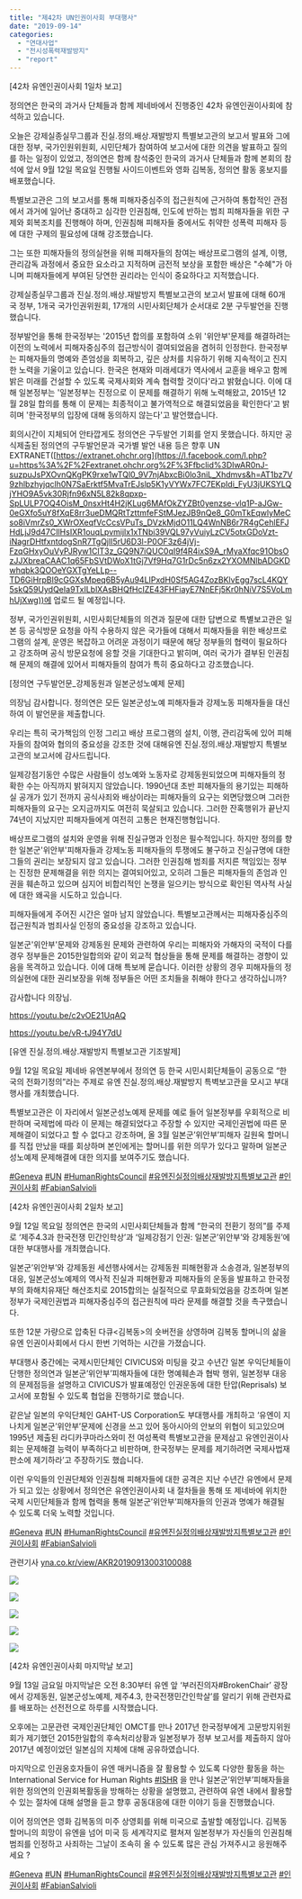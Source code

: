 ```yaml
---
title: "제42차 UN인권이사회 부대행사"
date: "2019-09-14"
categories: 
  - "연대사업"
  - "전시성폭력재발방지"
  - "report"
---
```


\[42차 유엔인권이사회 1일차 보고\]

정의연은 한국의 과거사 단체들과 함께 제네바에서 진행중인 42차 유엔인권이사회에 참석하고 있습니다.

오늘은 강제실종실무그룹과 진실.정의.배상.재발방지 특별보고관의 보고서 발표와 그에 대한 정부, 국가인원위원회, 시민단체가 참여하여 보고서에 대한 의견을 발표하고 질의를 하는 일정이 있었고, 정의연은 함께 참석중인 한국의 과거사 단체들과 함께 본회의 참석에 앞서 9월 12일 목요일 진행될 사이드이벤트와 영화 김복동, 정의연 활동 홍보지를 배포했습니다.

특별보고관은 그의 보고서를 통해 피해자중심주의 접근원칙에 근거하여 통합적인 관점에서 과거에 일어난 중대하고 심각한 인권침해, 인도에 반하는 범죄 피해자들을 위한 구제와 회복조치를 진행해야 하며, 인권침해 피해자들 중에서도 취약한 성폭력 피해자 등에 대한 구제의 필요성에 대해 강조했습니다.

그는 또한 피해자들의 정의실현을 위해 피해자들의 참여는 배상프로그램의 설계, 이행, 관리감독 과정에서 중요한 요소라고 지적하며 금전적 보상을 포함한 배상은 "수혜"가 아니며 피해자들에게 부여된 당연한 권리라는 인식이 중요하다고 지적했습니다.

강제실종실무그룹과 진실.정의.배상.재발방지 특별보고관의 보고서 발표에 대해 60개국 정부, 1개국 국가인권위원회, 17개의 시민사회단체가 순서대로 2분 구두발언을 진행했습니다.

정부발언을 통해 한국정부는 '2015년 합의를 포함하여 소위 '위안부'문제를 해결하려는 이전의 노력에서 피해자중심주의 접근방식이 결여되었음을 겸허히 인정한다. 한국정부는 피해자들의 명예와 존엄성을 회복하고, 깊은 상처를 치유하기 위해 지속적이고 진지한 노력을 기울이고 있습니다. 한국은 현재와 미래세대가 역사에서 교훈을 배우고 함께 밝은 미래를 건설할 수 있도록 국제사회와 계속 협력할 것이다'라고 밝혔습니다. 이에 대해 일본정부는 '일본정부는 진정으로 이 문제를 해결하기 위해 노력해왔고, 2015년 12월 28일 합의를 통해 이 문제는 최종적이고 불가역적으로 해결되었음을 확인한다'고 밝히며 '한국정부의 입장에 대해 동의하지 않는다'고 발언했습니다.

회의시간이 지체되어 안타깝게도 정의연은 구두발언 기회를 얻지 못했습니다. 하지만 공식제출된 정의연의 구두발언문과 국가별 발언 내용 등은 향후 UN EXTRANET([https://extranet.ohchr.org](https://l.facebook.com/l.php?u=https%3A%2F%2Fextranet.ohchr.org%2F%3Ffbclid%3DIwAR0nJ-suzpuJsPXOvnQKgPK9rxe1wTQl0_9V7njAbxcBi0lo3niL_Xhdmvs&h=AT1bz7V9zhlbzhyjqclh0N7SaErktf5MvaTrEJslp5K1yVYWx7FC7EKpIdi_FyU3jUKSYLQjYHO9A5vk30Rjfn96xN5L82k8qpxp-SpLULP7OQ4OisM_0nsxHt4H2jKLug6MAfOkZYZBt0yenzse-vlq1P-aJGw-0eGXfo5uY8fXqE8rr3ueDMQRtTzttmfeFStMJezJB9nQe8_G0mTkEqwlyMeCso8iVmrZs0_XWrOXeqfVcCcsVPuTs_DVzkMjdO11LQ4WnNB6r7R4gCehlEFJHdLjJ9d47CIlHsIXR1ouqLpvmijlx1xTNbi39VQL97yVuiyLzCV5otxGDoVzt-iNagrDHtfxntdogSnR7TgQjlI5rU6D3l-P0OF3z64jVj-FzqGHxyOuVyPJRyw1ClT3z_GQ9N7iQUC0qI9f4R4ixS9A_rMyaXfqc91ObsOzJJXbreaCAAC1q65FbSVtDWoX1tGj7Vf9Hq7G1rDc5n6zx2YXOMNlbADGKDwhqbk3QOOeYGXTgYeLLp--TD6GiHrpBI9cGGXsMpeq6B5yAu94LIPxdH0Sf5AG4ZozBKlvEgg7scL4KQY5skQ59UydQeIa9TxILblXAsBHQfHcIZE43FHFiayE7NnEFj5Kr0hNiV7S5VoLmhUjXwg))에 업로드 될 예정입니다.

정부, 국가인권위원회, 시민사회단체들의 의견과 질문에 대한 답변으로 특별보고관은 일본 등 공식방문 요청을 아직 수용하지 않은 국가들에 대해서 피해자들을 위한 배상프로그램의 설계, 운영은 복잡하고 어려운 과정이기 때문에 해당 정부들의 협력이 필요하다고 강조하며 공식 방문요청에 응할 것을 기대한다고 밝히며, 여러 국가가 결부된 인권침해 문제의 해결에 있어서 피해자들의 참여가 특히 중요하다고 강조했습니다.

\[정의연 구두발언문\_강제동원과 일본군성노예제 문제\]

의장님 감사합니다. 정의연은 모든 일본군성노예 피해자들과 강제노동 피해자들을 대신하여 이 발언문을 제출합니다.

우리는 특히 국가책임의 인정 그리고 배상 프로그램의 설치, 이행, 관리감독에 있어 피해자들의 참여와 협의의 중요성을 강조한 것에 대해유엔 진실.정의.배상.재발방지 특별보고관의 보고서에 감사드립니다.

일제강점기동안 수많은 사람들이 성노예와 노동자로 강제동원되었으며 피해자들의 정확한 수는 아직까지 밝혀지지 않았습니다. 1990년대 초반 피해자들의 용기있는 피해하실 공개가 있기 전까지 공식사죄와 배상이라는 피해자들의 요구는 외면당했으며 그러한 피해자들의 요구는 오지금까지도 여전히 묵살되고 있습니다. 그러한 잔혹행위가 끝난지 74년이 지났지만 피해자들에게 여전히 고통은 현재진행형입니다.

배상프로그램의 설치와 운영을 위해 진실규명과 인정은 필수적입니다. 하지만 정의를 향한 일본군'위안부'피해자들과 강제노동 피해자들의 투쟁에도 불구하고 진실규명에 대한 그들의 권리는 보장되지 않고 있습니다. 그러한 인권침해 범죄를 저지른 책임있는 정부는 진정한 문제해결을 위한 의지는 결여되어있고, 오히려 그들은 피해자들의 존엄과 인권을 훼손하고 있으며 심지어 비합리적인 논쟁을 일으키는 방식으로 확인된 역사적 사실에 대한 왜곡을 시도하고 있습니다.

피해자들에게 주어진 시간은 얼마 남지 않았습니다. 특별보고관께서는 피해자중심주의 접근원칙과 범죄사실 인정의 중요성을 강조하고 있습니다.

일본군'위안부'문제와 강제동원 문제와 관련하여 우리는 피해자와 가해자의 국적이 다를 경우 정부들은 2015한일합의와 같이 외교적 협상들을 통해 문제를 해결하는 경향이 있음을 목격하고 있습니다. 이에 대해 특보께 묻습니다. 이러한 상황의 경우 피해자들의 정의실현에 대한 권리보장을 위해 정부들은 어떤 조치들을 취해야 한다고 생각하십니까?

감사합니다 의장님.

https://youtu.be/c2vOE21UqAQ

https://youtu.be/vR-tJ94Y7dU

\[유엔 진실.정의.배상.재발방지 특별보고관 기조발제\]

9월 12일 목요일 제네바 유엔본부에서 정의연 등 한국 시민시회단체들이 공동으로 “한국의 전화기정의”라는 주제로 유엔 진실.정의.배상.재발방지 특벽보고관을 모시고 부대행사를 개최했습니다.

특별보고관은 이 자리에서 일본군성노예제 문제를 예로 들어 일본정부를 우회적으로 비판하며 국제법에 따라 이 문제는 해결되었다고 주장할 수 있지만 국제인권법에 따른 문제해결이 되었다고 할 수 없다고 강조하며, 올 3월 일본군’위안부’피해자 길원옥 할머니를 직접 만났을 때를 회상하며 본인에게는 할머니를 위한 의무가 있다고 말하며 일본군성노예제 문제해결에 대한 의지를 보여주기도 했습니다.

[#Geneva](https://www.facebook.com/hashtag/geneva?source=feed_text&epa=HASHTAG&__xts__%5B0%5D=68.ARCNFeD8mv6gSAeIOXaAd3tmViyVSXPi0GPHaEU536j02YO0TOuI9LviCLPG4WblX3YgVH2PHcTKeGGVIzXAOZjAwdOCbLgYNTrLTBmzEjn-XgNMAVLxspvbzeo8aOa9-II9791h7CFvWUTEYoB7Qogdui5JogPlDfE171zDP9kSccR6Ddamn_C-aVAiKxoR84ZXX4igZdU-ZRL7f-X-qN0bVKG6NuY9SGwvIPq4bBgtFe8QcmR_XVtijRKTSIchdtxUo4yC1b7xW-CJd89wc03jBp3ypGZ1R8dO-AaZSl2aihha0QGdal-eMsHJNiNXnXuolw30VVoMtmTS5Aj2wZ_1APrwOWCBMoY1eQ&__tn__=%2ANK-R) [#UN](https://www.facebook.com/hashtag/un?source=feed_text&epa=HASHTAG&__xts__%5B0%5D=68.ARCNFeD8mv6gSAeIOXaAd3tmViyVSXPi0GPHaEU536j02YO0TOuI9LviCLPG4WblX3YgVH2PHcTKeGGVIzXAOZjAwdOCbLgYNTrLTBmzEjn-XgNMAVLxspvbzeo8aOa9-II9791h7CFvWUTEYoB7Qogdui5JogPlDfE171zDP9kSccR6Ddamn_C-aVAiKxoR84ZXX4igZdU-ZRL7f-X-qN0bVKG6NuY9SGwvIPq4bBgtFe8QcmR_XVtijRKTSIchdtxUo4yC1b7xW-CJd89wc03jBp3ypGZ1R8dO-AaZSl2aihha0QGdal-eMsHJNiNXnXuolw30VVoMtmTS5Aj2wZ_1APrwOWCBMoY1eQ&__tn__=%2ANK-R) [#HumanRightsCouncil](https://www.facebook.com/hashtag/humanrightscouncil?source=feed_text&epa=HASHTAG&__xts__%5B0%5D=68.ARCNFeD8mv6gSAeIOXaAd3tmViyVSXPi0GPHaEU536j02YO0TOuI9LviCLPG4WblX3YgVH2PHcTKeGGVIzXAOZjAwdOCbLgYNTrLTBmzEjn-XgNMAVLxspvbzeo8aOa9-II9791h7CFvWUTEYoB7Qogdui5JogPlDfE171zDP9kSccR6Ddamn_C-aVAiKxoR84ZXX4igZdU-ZRL7f-X-qN0bVKG6NuY9SGwvIPq4bBgtFe8QcmR_XVtijRKTSIchdtxUo4yC1b7xW-CJd89wc03jBp3ypGZ1R8dO-AaZSl2aihha0QGdal-eMsHJNiNXnXuolw30VVoMtmTS5Aj2wZ_1APrwOWCBMoY1eQ&__tn__=%2ANK-R) [#유엔진실정의배상재발방지특별보고관](https://www.facebook.com/hashtag/%EC%9C%A0%EC%97%94%EC%A7%84%EC%8B%A4%EC%A0%95%EC%9D%98%EB%B0%B0%EC%83%81%EC%9E%AC%EB%B0%9C%EB%B0%A9%EC%A7%80%ED%8A%B9%EB%B3%84%EB%B3%B4%EA%B3%A0%EA%B4%80?source=feed_text&epa=HASHTAG&__xts__%5B0%5D=68.ARCNFeD8mv6gSAeIOXaAd3tmViyVSXPi0GPHaEU536j02YO0TOuI9LviCLPG4WblX3YgVH2PHcTKeGGVIzXAOZjAwdOCbLgYNTrLTBmzEjn-XgNMAVLxspvbzeo8aOa9-II9791h7CFvWUTEYoB7Qogdui5JogPlDfE171zDP9kSccR6Ddamn_C-aVAiKxoR84ZXX4igZdU-ZRL7f-X-qN0bVKG6NuY9SGwvIPq4bBgtFe8QcmR_XVtijRKTSIchdtxUo4yC1b7xW-CJd89wc03jBp3ypGZ1R8dO-AaZSl2aihha0QGdal-eMsHJNiNXnXuolw30VVoMtmTS5Aj2wZ_1APrwOWCBMoY1eQ&__tn__=%2ANK-R) [#인권이사회](https://www.facebook.com/hashtag/%EC%9D%B8%EA%B6%8C%EC%9D%B4%EC%82%AC%ED%9A%8C?source=feed_text&epa=HASHTAG&__xts__%5B0%5D=68.ARCNFeD8mv6gSAeIOXaAd3tmViyVSXPi0GPHaEU536j02YO0TOuI9LviCLPG4WblX3YgVH2PHcTKeGGVIzXAOZjAwdOCbLgYNTrLTBmzEjn-XgNMAVLxspvbzeo8aOa9-II9791h7CFvWUTEYoB7Qogdui5JogPlDfE171zDP9kSccR6Ddamn_C-aVAiKxoR84ZXX4igZdU-ZRL7f-X-qN0bVKG6NuY9SGwvIPq4bBgtFe8QcmR_XVtijRKTSIchdtxUo4yC1b7xW-CJd89wc03jBp3ypGZ1R8dO-AaZSl2aihha0QGdal-eMsHJNiNXnXuolw30VVoMtmTS5Aj2wZ_1APrwOWCBMoY1eQ&__tn__=%2ANK-R) [#FabianSalvioli](https://www.facebook.com/hashtag/fabiansalvioli?source=feed_text&epa=HASHTAG&__xts__%5B0%5D=68.ARCNFeD8mv6gSAeIOXaAd3tmViyVSXPi0GPHaEU536j02YO0TOuI9LviCLPG4WblX3YgVH2PHcTKeGGVIzXAOZjAwdOCbLgYNTrLTBmzEjn-XgNMAVLxspvbzeo8aOa9-II9791h7CFvWUTEYoB7Qogdui5JogPlDfE171zDP9kSccR6Ddamn_C-aVAiKxoR84ZXX4igZdU-ZRL7f-X-qN0bVKG6NuY9SGwvIPq4bBgtFe8QcmR_XVtijRKTSIchdtxUo4yC1b7xW-CJd89wc03jBp3ypGZ1R8dO-AaZSl2aihha0QGdal-eMsHJNiNXnXuolw30VVoMtmTS5Aj2wZ_1APrwOWCBMoY1eQ&__tn__=%2ANK-R)

\[42차 유엔인권이사회 2일차 보고\]

9월 12일 목요일 정의연은 한국의 시민사회단체들과 함께 “한국의 전환기 정의”를 주제로 ‘제주4.3과 한국전쟁 민간인학상’과 ‘일제강점기 인권: 일본군’위안부’와 강제동원’에 대한 부대행사를 개최했습니다.

일본군’위안부’와 강제동원 세션행사에서는 강제동원 피해현황과 소송경과, 일본정부의 대응, 일본군성노예제의 역사적 진실과 피해현황과 피해자들의 운동을 발표하고 한국정부의 화해치유재단 해산조치로 2015합의는 실질적으로 무효화되었음을 강조하며 일본정부가 국제인권법과 피해자중심주의 접근원칙에 따라 문제를 해결할 것을 촉구했습니다.

또한 12분 가량으로 압축된 다큐<김복동>의 숏버전을 상영하며 김복동 할머니의 삶을 유엔 인권이사회에서 다시 한번 기억하는 시간을 가졌습니다.

부대행사 중간에는 국제시민단체인 CIVICUS와 미팅을 갖고 수년간 일본 우익단체들이 단행한 정의연과 일본군’위안부’피해자들에 대한 명예훼손과 협박 행위, 일본정부 대응의 문제점등을 설명하고 CIVICUS가 발표예정인 인권운동에 대한 탄압(Reprisals) 보고서에 포함될 수 있도록 협업을 진행하기로 했습니다.

같은날 일본의 우익단체인 GAHT-US Corporation도 부대행사를 개최하고 ‘유엔이 지나치게 일본군’위안부’문제에 신경을 쓰고 있어 동아시아의 안보의 위협이 되고있으며 1995년 제출된 라디카쿠마라스와미 전 여성폭력 특별보고관을 문제삼고 유엔인권이사회는 문제해결 능력이 부족하다고 비판하며, 한국정부는 문제를 제기하려면 국제사법재판소에 제기하라’고 주장하기도 했습니다.

이런 우익들의 인권단체와 인권침해 피해자들에 대한 공격은 지난 수년간 유엔에서 문제가 되고 있는 상황에서 정의연은 유엔인권이사회 내 절차들을 통해 또 제네바에 위치한 국제 시민단체들과 함께 협력을 통해 일본군’위안부’피해자들의 인권과 명예가 해결될 수 있도록 더욱 노력할 것입니다.

[#Geneva](https://www.facebook.com/hashtag/geneva?source=feed_text&epa=HASHTAG&__xts__%5B0%5D=68.ARBLNi3GH0icLSV-sV11SsYteBeTIkkumvUO69NjqWPcR47DfJeENJgfFCi8tWlrKbEpl6QtcHx4PQsRDQENtoLtHCVffLeROR7p8K0Vo1nt6uCXcvdt-SUlZGTOEvUoJUg8JaJQecXRQBwfhmX_dNZ5v1U-44VkgmrJKDxVHPkJjGjH30ZM8ObZY739qDJquEt_3vvV5z3uQQU1GYrty-Vo-LlxRxmPZ3gptydE2mgQ4QU7Oiem-d8eaVw0BDfllTr28equWltW9atMdcq7NxrjGBZt-hZ8DTaJvbcgZzivI3XCjOYqYkCMGHKrbiRQgHfJi7yhAiwOseQOojhZ_x94wQ&__tn__=%2ANK-R) [#UN](https://www.facebook.com/hashtag/un?source=feed_text&epa=HASHTAG&__xts__%5B0%5D=68.ARBLNi3GH0icLSV-sV11SsYteBeTIkkumvUO69NjqWPcR47DfJeENJgfFCi8tWlrKbEpl6QtcHx4PQsRDQENtoLtHCVffLeROR7p8K0Vo1nt6uCXcvdt-SUlZGTOEvUoJUg8JaJQecXRQBwfhmX_dNZ5v1U-44VkgmrJKDxVHPkJjGjH30ZM8ObZY739qDJquEt_3vvV5z3uQQU1GYrty-Vo-LlxRxmPZ3gptydE2mgQ4QU7Oiem-d8eaVw0BDfllTr28equWltW9atMdcq7NxrjGBZt-hZ8DTaJvbcgZzivI3XCjOYqYkCMGHKrbiRQgHfJi7yhAiwOseQOojhZ_x94wQ&__tn__=%2ANK-R) [#HumanRightsCouncil](https://www.facebook.com/hashtag/humanrightscouncil?source=feed_text&epa=HASHTAG&__xts__%5B0%5D=68.ARBLNi3GH0icLSV-sV11SsYteBeTIkkumvUO69NjqWPcR47DfJeENJgfFCi8tWlrKbEpl6QtcHx4PQsRDQENtoLtHCVffLeROR7p8K0Vo1nt6uCXcvdt-SUlZGTOEvUoJUg8JaJQecXRQBwfhmX_dNZ5v1U-44VkgmrJKDxVHPkJjGjH30ZM8ObZY739qDJquEt_3vvV5z3uQQU1GYrty-Vo-LlxRxmPZ3gptydE2mgQ4QU7Oiem-d8eaVw0BDfllTr28equWltW9atMdcq7NxrjGBZt-hZ8DTaJvbcgZzivI3XCjOYqYkCMGHKrbiRQgHfJi7yhAiwOseQOojhZ_x94wQ&__tn__=%2ANK-R) [#유엔진실정의배상재발방지특별보고관](https://www.facebook.com/hashtag/%EC%9C%A0%EC%97%94%EC%A7%84%EC%8B%A4%EC%A0%95%EC%9D%98%EB%B0%B0%EC%83%81%EC%9E%AC%EB%B0%9C%EB%B0%A9%EC%A7%80%ED%8A%B9%EB%B3%84%EB%B3%B4%EA%B3%A0%EA%B4%80?source=feed_text&epa=HASHTAG&__xts__%5B0%5D=68.ARBLNi3GH0icLSV-sV11SsYteBeTIkkumvUO69NjqWPcR47DfJeENJgfFCi8tWlrKbEpl6QtcHx4PQsRDQENtoLtHCVffLeROR7p8K0Vo1nt6uCXcvdt-SUlZGTOEvUoJUg8JaJQecXRQBwfhmX_dNZ5v1U-44VkgmrJKDxVHPkJjGjH30ZM8ObZY739qDJquEt_3vvV5z3uQQU1GYrty-Vo-LlxRxmPZ3gptydE2mgQ4QU7Oiem-d8eaVw0BDfllTr28equWltW9atMdcq7NxrjGBZt-hZ8DTaJvbcgZzivI3XCjOYqYkCMGHKrbiRQgHfJi7yhAiwOseQOojhZ_x94wQ&__tn__=%2ANK-R) [#인권이사회](https://www.facebook.com/hashtag/%EC%9D%B8%EA%B6%8C%EC%9D%B4%EC%82%AC%ED%9A%8C?source=feed_text&epa=HASHTAG&__xts__%5B0%5D=68.ARBLNi3GH0icLSV-sV11SsYteBeTIkkumvUO69NjqWPcR47DfJeENJgfFCi8tWlrKbEpl6QtcHx4PQsRDQENtoLtHCVffLeROR7p8K0Vo1nt6uCXcvdt-SUlZGTOEvUoJUg8JaJQecXRQBwfhmX_dNZ5v1U-44VkgmrJKDxVHPkJjGjH30ZM8ObZY739qDJquEt_3vvV5z3uQQU1GYrty-Vo-LlxRxmPZ3gptydE2mgQ4QU7Oiem-d8eaVw0BDfllTr28equWltW9atMdcq7NxrjGBZt-hZ8DTaJvbcgZzivI3XCjOYqYkCMGHKrbiRQgHfJi7yhAiwOseQOojhZ_x94wQ&__tn__=%2ANK-R) [#FabianSalvioli](https://www.facebook.com/hashtag/fabiansalvioli?source=feed_text&epa=HASHTAG&__xts__%5B0%5D=68.ARBLNi3GH0icLSV-sV11SsYteBeTIkkumvUO69NjqWPcR47DfJeENJgfFCi8tWlrKbEpl6QtcHx4PQsRDQENtoLtHCVffLeROR7p8K0Vo1nt6uCXcvdt-SUlZGTOEvUoJUg8JaJQecXRQBwfhmX_dNZ5v1U-44VkgmrJKDxVHPkJjGjH30ZM8ObZY739qDJquEt_3vvV5z3uQQU1GYrty-Vo-LlxRxmPZ3gptydE2mgQ4QU7Oiem-d8eaVw0BDfllTr28equWltW9atMdcq7NxrjGBZt-hZ8DTaJvbcgZzivI3XCjOYqYkCMGHKrbiRQgHfJi7yhAiwOseQOojhZ_x94wQ&__tn__=%2ANK-R)

관련기사 [yna.co.kr/view/AKR20190913003100088](https://l.facebook.com/l.php?u=http%3A%2F%2Fyna.co.kr%2Fview%2FAKR20190913003100088%3Ffbclid%3DIwAR3lChHalCBr-oMNXdgo-KAEam_rOd35IGnIA5bHufv4k4YBQ4u0FOYQuUo&h=AT01mlVTiZkXJG-A2Pm7UUns6Ss8u4FxK5woMzOlUid72de58LTuEUjmrSQCvTXN4OqTXl5RYmusYA0HF0yPICBgTvSrLD3bEIZZYHZUL8H4rVXAdx1y8CZyu8zEeArGtT4cGXDo9QOkWAjFw4nDutLMwrKo_bdTmyMSMRrkJ4AYD6T2ezWdbP0ONObrDmrKZ0i8PwtV7CUbvVZ_fwBVqVvPBri2i78sZIL6drYktkn91WKOQdzBeyZF0zZfxq2dKQkj0O1Fd4sQZGL63VrHVyLQqe43AazR7hINMgn3o3dMrEXU8F6OMYTiZFktUXnVXhq3Bgd1CAgDRCqqcHetUfFAcajxrUbiAdFIRnDo-qkDsMAc53yxNes046R72IwuaqE5q24U8kPmzVLiqILqKyqjAPs8CJaEjQsqIbhr4yRCKm2mlaAmh-jQ84Is5c7BRWx8CAxESOkNBiRtvj9XEDFZcZ0MNhKDCocrbJvNHN42Qya3AX81PmdYxXjD93KyBWyBgFXRJT3o7hlBNN6_5-_V4iqujLFkFk1q0A5j2WOY4lzrh0Fk9iZXfmwSqwNsWz6Xd09G07DuQsYEnR11xt3fp4k6c0kho6JCpPfjM5qfw79yWnabYiyBxoMwb1lpBV5o)

![](https://r2.womenandwar.net/2019/09/70667306_2967213403320067_5126305314752167936_o-1.jpg)

![](https://r2.womenandwar.net/2019/09/70499789_2967213573320050_8037331764550565888_o-1.jpg)

![](https://r2.womenandwar.net/2019/09/70034926_2967271543314253_8071772871073988608_n-1.jpg)

![](https://r2.womenandwar.net/2019/09/70466335_2967271553314252_2787075832529551360_n.jpg)

![](https://r2.womenandwar.net/2019/09/70684895_2967271936647547_5102972952161288192_o.jpg)

\[42차 유엔인권이사회 마지막날 보고\]

9월 13일 금요일 마지막날은 오전 8:30부터 유엔 앞 ‘부러진의자#BrokenChair’ 광장에서 강제동원, 일본군성노예제, 제주4.3, 한국전쟁민간인학살’를 알리기 위해 관련자료를 배포하는 선전전으로 하루를 시작했습니다.

오후에는 고문관련 국제인권단체인 OMCT를 만나 2017년 한국정부에게 고문방지위원회가 제기했던 2015한일합의 후속처리상황과 일본정부가 정부 보고서를 제출하지 않아 2017년 예정이었던 일본심의 지체에 대해 공유하였습니다.

마지막으로 인권옹호자들이 유엔 매커니즘을 잘 활용할 수 있도록 다양한 활동을 하는 International Service for Human Rights [#ISHR](https://www.facebook.com/hashtag/ishr?source=feed_text&epa=HASHTAG&__xts__%5B0%5D=68.ARDdFOm6kCvlJWIufHg8sYvu8uF6VZRxARo5ZOTAemMk9p9CSclHctT6lgQMKpYCFsLZK6gd9c4UaZEQ_l9k4S6kb1hsrj8-XciyStwGfM58O7sxFLNSnhj7OSvZetSmEJrL1L-mRz966Cwu63VsJ3HWgzoqI_P2AUFb_thfQZYkZH2SZNPoupraHKy-o7q6R9y2yb8uCtK07Cw3s-kE28yZ9EIasuHWXooW6NP73KR34ivdydB1njnh04c_1zVs3FkUhtlpNG-OnLaaYrgJ0UKRkB7GrtK5Bt8-ARcn-F1LJrwkUVICkO4DyIgGKJMrsaBy_lSgd3YyZUyXqRf18QLf-w&__tn__=%2ANK-R) 을 만나 일본군’위안부’피해자들을 위한 정의연의 인권회복활동을 방해하는 상황을 설명했고, 관련하여 유엔 내에서 활용할 수 있는 절차에 대해 설명을 듣고 향후 공동대응에 대한 이야기 등을 진행했습니다.

이어 정의연은 영화 김복동의 미주 상영회를 위해 미국으로 출발할 예정입니다. 김복동 할머니의 희망이 유엔을 넘어 미국 등 세계각지로 펼쳐져 일본정부가 자신들의 인권침해 범죄를 인정하고 사죄하는 그날이 조속히 올 수 있도록 많은 관심 가져주시고 응원해주세요 ?

[#Geneva](https://www.facebook.com/hashtag/geneva?source=feed_text&epa=HASHTAG&__xts__%5B0%5D=68.ARDdFOm6kCvlJWIufHg8sYvu8uF6VZRxARo5ZOTAemMk9p9CSclHctT6lgQMKpYCFsLZK6gd9c4UaZEQ_l9k4S6kb1hsrj8-XciyStwGfM58O7sxFLNSnhj7OSvZetSmEJrL1L-mRz966Cwu63VsJ3HWgzoqI_P2AUFb_thfQZYkZH2SZNPoupraHKy-o7q6R9y2yb8uCtK07Cw3s-kE28yZ9EIasuHWXooW6NP73KR34ivdydB1njnh04c_1zVs3FkUhtlpNG-OnLaaYrgJ0UKRkB7GrtK5Bt8-ARcn-F1LJrwkUVICkO4DyIgGKJMrsaBy_lSgd3YyZUyXqRf18QLf-w&__tn__=%2ANK-R) [#UN](https://www.facebook.com/hashtag/un?source=feed_text&epa=HASHTAG&__xts__%5B0%5D=68.ARDdFOm6kCvlJWIufHg8sYvu8uF6VZRxARo5ZOTAemMk9p9CSclHctT6lgQMKpYCFsLZK6gd9c4UaZEQ_l9k4S6kb1hsrj8-XciyStwGfM58O7sxFLNSnhj7OSvZetSmEJrL1L-mRz966Cwu63VsJ3HWgzoqI_P2AUFb_thfQZYkZH2SZNPoupraHKy-o7q6R9y2yb8uCtK07Cw3s-kE28yZ9EIasuHWXooW6NP73KR34ivdydB1njnh04c_1zVs3FkUhtlpNG-OnLaaYrgJ0UKRkB7GrtK5Bt8-ARcn-F1LJrwkUVICkO4DyIgGKJMrsaBy_lSgd3YyZUyXqRf18QLf-w&__tn__=%2ANK-R) [#HumanRightsCouncil](https://www.facebook.com/hashtag/humanrightscouncil?source=feed_text&epa=HASHTAG&__xts__%5B0%5D=68.ARDdFOm6kCvlJWIufHg8sYvu8uF6VZRxARo5ZOTAemMk9p9CSclHctT6lgQMKpYCFsLZK6gd9c4UaZEQ_l9k4S6kb1hsrj8-XciyStwGfM58O7sxFLNSnhj7OSvZetSmEJrL1L-mRz966Cwu63VsJ3HWgzoqI_P2AUFb_thfQZYkZH2SZNPoupraHKy-o7q6R9y2yb8uCtK07Cw3s-kE28yZ9EIasuHWXooW6NP73KR34ivdydB1njnh04c_1zVs3FkUhtlpNG-OnLaaYrgJ0UKRkB7GrtK5Bt8-ARcn-F1LJrwkUVICkO4DyIgGKJMrsaBy_lSgd3YyZUyXqRf18QLf-w&__tn__=%2ANK-R) [#유엔진실정의배상재발방지특별보고관](https://www.facebook.com/hashtag/%EC%9C%A0%EC%97%94%EC%A7%84%EC%8B%A4%EC%A0%95%EC%9D%98%EB%B0%B0%EC%83%81%EC%9E%AC%EB%B0%9C%EB%B0%A9%EC%A7%80%ED%8A%B9%EB%B3%84%EB%B3%B4%EA%B3%A0%EA%B4%80?source=feed_text&epa=HASHTAG&__xts__%5B0%5D=68.ARDdFOm6kCvlJWIufHg8sYvu8uF6VZRxARo5ZOTAemMk9p9CSclHctT6lgQMKpYCFsLZK6gd9c4UaZEQ_l9k4S6kb1hsrj8-XciyStwGfM58O7sxFLNSnhj7OSvZetSmEJrL1L-mRz966Cwu63VsJ3HWgzoqI_P2AUFb_thfQZYkZH2SZNPoupraHKy-o7q6R9y2yb8uCtK07Cw3s-kE28yZ9EIasuHWXooW6NP73KR34ivdydB1njnh04c_1zVs3FkUhtlpNG-OnLaaYrgJ0UKRkB7GrtK5Bt8-ARcn-F1LJrwkUVICkO4DyIgGKJMrsaBy_lSgd3YyZUyXqRf18QLf-w&__tn__=%2ANK-R) [#인권이사회](https://www.facebook.com/hashtag/%EC%9D%B8%EA%B6%8C%EC%9D%B4%EC%82%AC%ED%9A%8C?source=feed_text&epa=HASHTAG&__xts__%5B0%5D=68.ARDdFOm6kCvlJWIufHg8sYvu8uF6VZRxARo5ZOTAemMk9p9CSclHctT6lgQMKpYCFsLZK6gd9c4UaZEQ_l9k4S6kb1hsrj8-XciyStwGfM58O7sxFLNSnhj7OSvZetSmEJrL1L-mRz966Cwu63VsJ3HWgzoqI_P2AUFb_thfQZYkZH2SZNPoupraHKy-o7q6R9y2yb8uCtK07Cw3s-kE28yZ9EIasuHWXooW6NP73KR34ivdydB1njnh04c_1zVs3FkUhtlpNG-OnLaaYrgJ0UKRkB7GrtK5Bt8-ARcn-F1LJrwkUVICkO4DyIgGKJMrsaBy_lSgd3YyZUyXqRf18QLf-w&__tn__=%2ANK-R) [#FabianSalvioli](https://www.facebook.com/hashtag/fabiansalvioli?source=feed_text&epa=HASHTAG&__xts__%5B0%5D=68.ARDdFOm6kCvlJWIufHg8sYvu8uF6VZRxARo5ZOTAemMk9p9CSclHctT6lgQMKpYCFsLZK6gd9c4UaZEQ_l9k4S6kb1hsrj8-XciyStwGfM58O7sxFLNSnhj7OSvZetSmEJrL1L-mRz966Cwu63VsJ3HWgzoqI_P2AUFb_thfQZYkZH2SZNPoupraHKy-o7q6R9y2yb8uCtK07Cw3s-kE28yZ9EIasuHWXooW6NP73KR34ivdydB1njnh04c_1zVs3FkUhtlpNG-OnLaaYrgJ0UKRkB7GrtK5Bt8-ARcn-F1LJrwkUVICkO4DyIgGKJMrsaBy_lSgd3YyZUyXqRf18QLf-w&__tn__=%2ANK-R)
